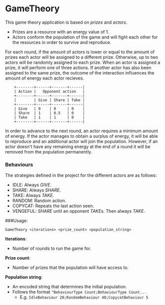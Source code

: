 # GameTheory

This game theory application is based on *prizes* and *actors*. 
- Prizes are a resource with an energy value of 1.
- Actors conform the population of the game and will fight each other for the resources in order to survive and reproduce.

For each round, if the amount of actors is lower or equal to the amount of prizes each actor will be assigned to a different prize. Otherwise, up to two actors will be randomly assigned to each prize. When an actor is assigned a prize, it will perform one of three actions. If another actor has also been assigned to the same prize, the outcome of the interaction influences the amount of energy each actor recieves.
    
		+--------+------+-------+------|
		| Action |   Opponent action   |
		+--------+------+-------+------|
		|        | Give | Share | Take |
		+--------+------+-------+------|
		| Give   | 0    | 0     | 0    |
		| Share  | 1    | 0.5   | 0    |
		| Take   | 1    | 1     | 0    |
		+--------+------+-------+------|

In order to advance to the next round, an actor requires a minimum amount of energy. If the actor manages to obtain a surplus of energy, it will be able to reproduce and an additional actor will join the population. However, if an actor doesn't have any remaining energy at the end of a round it will be removed from the population permanently.

### Behaviours

The strategies defined in the project for the different actors are as follows:
- IDLE: Always *GIVE*.
- SHARE: Always *SHARE*.
- TAKE: Always *TAKE*.
- RANDOM: Random action.
- COPYCAT: Repeats the last action seen.
- VENGEFUL: *SHARE* until an opponent *TAKE*s. Then always *TAKE*.


###Usage:

	GameTheory <iterations> <prize_count> <population_string>
	
**Iterations**:
- Number of rounds to run the game for.
	
**Prize count**:
- Number of prizes that the population will have access to.
	
**Population string**:
- An encoded string that determines the initial population.
- Follows the format `"BehaviourType Count;BehaviourType Count...`
    - E.g. `IdleBehaviour 20;RandomBehaviour 40;CopycatBehaviour 5`
